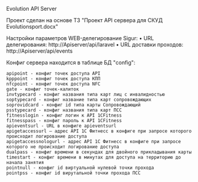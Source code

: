 Evolution API Server

Проект сделан на основе ТЗ "Проект API сервера для СКУД Evolutionsport.docx"

Настройки параметров WEB-делегирование Sigur:
•	URL делегирования: http://Apiserver/api/laravel
•	URL доставки проходов: http://Apiserver/api/events

Конфиг сервера находится в таблице БД "config": 

    apipoint - конфиг точек доступа API
    kpppoint - конфиг точек доступа КПП
    nfcpoint - конфиг точек доступа NFC
    gate - конфиг точек-калиток
    invtypecard - конфиг названия типа карт лиц с инвалидностью
    soptypecard - конфиг название типа карт сопровождающих
    soprovidcard - конфиг id типа карты Сопровождающий
    psstypecard - конфиг названия типа карт ПСС
    fitnesslogin - конфиг логин к API 1СFitness
    fitnesspass - конфиг пароль к API 1СFitness
    apieventsurl - URL в конфиге apieventsurl
    apigetaccessurl – адрес API 1С Фитнесс в конфиге при запросе которого происходит логирование доступа
    apigetaccessnologurl - адрес API 1С Фитнесс в конфиге при запросе которого не происходит логирование доступа
    dualpass - конфиг времени в секундах для двойного прикладывания карты
    timestart - конфиг времени в минутах для доступа на территорию до начала занятия
    pointnull - конфиг id виртуальной нулевой точки прохода
    pointpss - конфиг id вирутальной точки прохода ПСС
    

